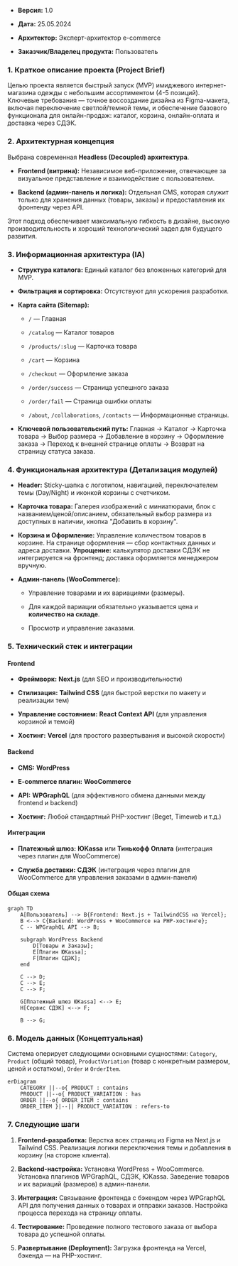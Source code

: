 - **Версия:** 1.0

- **Дата:** 25.05.2024

- **Архитектор:** Эксперт-архитектор e-commerce

- **Заказчик/Владелец продукта:** Пользователь

### **1. Краткое описание проекта (Project Brief)**

Целью проекта является быстрый запуск (MVP) имиджевого интернет-магазина одежды с небольшим ассортиментом (4-5 позиций). Ключевые требования — точное воссоздание дизайна из Figma-макета, включая переключение светлой/темной темы, и обеспечение базового функционала для онлайн-продаж: каталог, корзина, онлайн-оплата и доставка через СДЭК.

### **2. Архитектурная концепция**

Выбрана современная **Headless (Decoupled) архитектура**.

- **Frontend (витрина):** Независимое веб-приложение, отвечающее за визуальное представление и взаимодействие с пользователем.

- **Backend (админ-панель и логика):** Отдельная CMS, которая служит только для хранения данных (товары, заказы) и предоставления их фронтенду через API.

Этот подход обеспечивает максимальную гибкость в дизайне, высокую производительность и хороший технологический задел для будущего развития.

### **3. Информационная архитектура (IA)**

- **Структура каталога:** Единый каталог без вложенных категорий для MVP.

- **Фильтрация и сортировка:** Отсутствуют для ускорения разработки.

- **Карта сайта (Sitemap):**

    - `/` — Главная

    - `/catalog` — Каталог товаров

    - `/products/:slug` — Карточка товара

    - `/cart` — Корзина

    - `/checkout` — Оформление заказа

    - `/order/success` — Страница успешного заказа

    - `/order/fail` — Страница ошибки оплаты

    - `/about`, `/collaborations`, `/contacts` — Информационные страницы.

- **Ключевой пользовательский путь:** Главная → Каталог → Карточка товара → Выбор размера → Добавление в корзину → Оформление заказа → Переход к внешней странице оплаты → Возврат на страницу статуса заказа.

### **4. Функциональная архитектура (Детализация модулей)**

- **Header:** Sticky-шапка с логотипом, навигацией, переключателем темы (Day/Night) и иконкой корзины с счетчиком.

- **Карточка товара:** Галерея изображений с миниатюрами, блок с названием/ценой/описанием, обязательный выбор размера из доступных в наличии, кнопка "Добавить в корзину".

- **Корзина и Оформление:** Управление количеством товаров в корзине. На странице оформления — сбор контактных данных и адреса доставки. **Упрощение:** калькулятор доставки СДЭК не интегрируется на фронтенд; доставка оформляется менеджером вручную.

- **Админ-панель (WooCommerce):**

    - Управление товарами и их вариациями (размеры).

    - Для каждой вариации обязательно указывается цена и **количество на складе**.

    - Просмотр и управление заказами.

### **5. Технический стек и интеграции**

#### **Frontend**

- **Фреймворк:** **Next.js** (для SEO и производительности)

- **Стилизация:** **Tailwind CSS** (для быстрой верстки по макету и реализации тем)

- **Управление состоянием:** **React Context API** (для управления корзиной и темой)

- **Хостинг:** **Vercel** (для простого развертывания и высокой скорости)

#### **Backend**

- **CMS:** **WordPress**

- **E-commerce плагин:** **WooCommerce**

- **API:** **WPGraphQL** (для эффективного обмена данными между frontend и backend)

- **Хостинг:** Любой стандартный PHP-хостинг (Beget, Timeweb и т.д.)

#### **Интеграции**

- **Платежный шлюз:** **ЮKassa** или **Тинькофф Оплата** (интеграция через плагин для WooCommerce)

- **Служба доставки:** **СДЭК** (интеграция через плагин для WooCommerce для управления заказами в админ-панели)

#### **Общая схема**

```Mermaid
graph TD
    A[Пользователь] --> B{Frontend: Next.js + TailwindCSS на Vercel};
    B <--> C{Backend: WordPress + WooCommerce на PHP-хостинге};
    C -- WPGraphQL API --> B;
    
    subgraph WordPress Backend
        D[Товары и Заказы];
        E[Плагин ЮKassa];
        F[Плагин СДЭК];
    end

    C --> D;
    C --> E;
    C --> F;

    G[Платежный шлюз ЮKassa] <--> E;
    H[Сервис СДЭК] <--> F;

    B --> G;
```

### **6. Модель данных (Концептуальная)**

Система оперирует следующими основными сущностями: `Category`, `Product` (общий товар), `ProductVariation` (товар с конкретным размером, ценой и остатком), `Order` и `OrderItem`.

```Mermaid
erDiagram
    CATEGORY ||--o{ PRODUCT : contains
    PRODUCT ||--o{ PRODUCT_VARIATION : has
    ORDER ||--o{ ORDER_ITEM : contains
    ORDER_ITEM }|--|| PRODUCT_VARIATION : refers-to
```

### **7. Следующие шаги**

1. **Frontend-разработка:** Верстка всех страниц из Figma на Next.js и Tailwind CSS. Реализация логики переключения темы и добавления в корзину (на стороне клиента).

2. **Backend-настройка:** Установка WordPress + WooCommerce. Установка плагинов WPGraphQL, СДЭК, ЮKassa. Заведение товаров и их вариаций (размеров) в админ-панели.

3. **Интеграция:** Связывание фронтенда с бэкендом через WPGraphQL API для получения данных о товарах и отправки заказов. Настройка процесса перехода на страницу оплаты.

4. **Тестирование:** Проведение полного тестового заказа от выбора товара до успешной оплаты.

5. **Развертывание (Deployment):** Загрузка фронтенда на Vercel, бэкенда — на PHP-хостинг.

